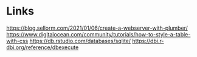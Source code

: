 # Links

https://blog.sellorm.com/2021/01/06/create-a-webserver-with-plumber/
https://www.digitalocean.com/community/tutorials/how-to-style-a-table-with-css
https://db.rstudio.com/databases/sqlite/
https://dbi.r-dbi.org/reference/dbexecute
